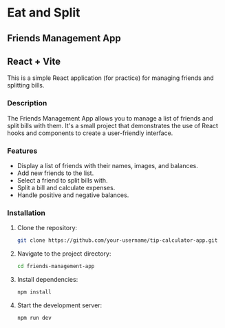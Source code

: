 # Eat and Split
## Friends Management App
## React + Vite

This is a simple React application (for practice) for managing friends and splitting bills.

### Description

The Friends Management App allows you to manage a list of friends and split bills with them. It's a small project that demonstrates the use of React hooks and components to create a user-friendly interface.

### Features

- Display a list of friends with their names, images, and balances.
- Add new friends to the list.
- Select a friend to split bills with.
- Split a bill and calculate expenses.
- Handle positive and negative balances.

### Installation

1. Clone the repository:
   ```bash
   git clone https://github.com/your-username/tip-calculator-app.git
   ```
2. Navigate to the project directory:
   ```bash
   cd friends-management-app
   ```
3. Install dependencies:
   ```bash
   npm install
   ```
4. Start the development server:
   ```bash
   npm run dev
   ```






